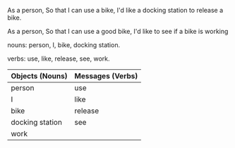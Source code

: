 As a person,
So that I can use a bike,
I'd like a docking station to release a bike.

As a person,
So that I can use a good bike,
I'd like to see if a bike is working

nouns: person, I, bike, docking station.

verbs: use, like, release, see, work.

Objects (Nouns)  | Messages (Verbs)
------------- | -------------
person | use
I | like
bike | release
docking station | see
| work
